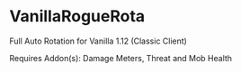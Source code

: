 # VanillaRogueRota

Full Auto Rotation for Vanilla 1.12 (Classic Client)

Requires Addon(s): Damage Meters, Threat and Mob Health
